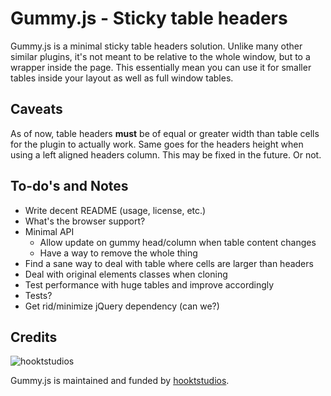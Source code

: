 # Gummy.js - Sticky table headers

Gummy.js is a minimal sticky table headers solution. Unlike many other similar
plugins, it's not meant to be relative to the whole window, but to a wrapper
inside the page. This essentially mean you can use it for smaller tables inside
your layout as well as full window tables.

## Caveats

As of now, table headers **must** be of equal or greater width than table cells
for the plugin to actually work. Same goes for the headers height when using a
left aligned headers column. This may be fixed in the future. Or not.

## To-do's and Notes

- Write decent README (usage, license, etc.)
- What's the browser support?
- Minimal API
  - Allow update on gummy head/column when table content changes
  - Have a way to remove the whole thing
- Find a sane way to deal with table where cells are larger than headers
- Deal with original elements classes when cloning
- Test performance with huge tables and improve accordingly
- Tests?
- Get rid/minimize jQuery dependency (can we?)

## Credits

![hooktstudios](http://hooktstudios.com/logo.png)

Gummy.js is maintained and funded by [hooktstudios](http://github.com/hooktstudios).